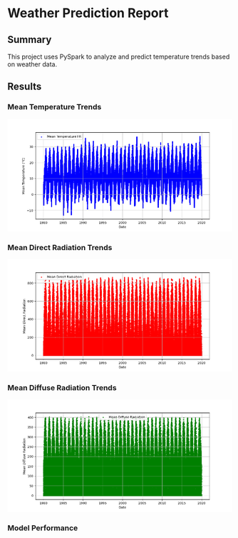# Weather Prediction Report

## Summary
This project uses PySpark to analyze and predict temperature trends based on weather data.

## Results
### Mean Temperature Trends
![Temperature Trends](temperature_plot.png)

### Mean Direct Radiation Trends
![Direct Radiation Trends](radiation_direct_plot.png)

### Mean Diffuse Radiation Trends
![Diffuse Radiation Trends](radiation_diffuse_plot.png)

### Model Performance
